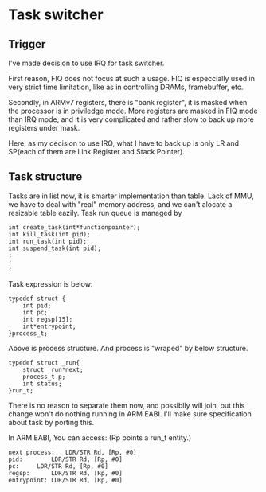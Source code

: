 Task switcher
=============

Trigger
-------
I've made decision to use IRQ for task switcher.

First reason, FIQ does not focus at such a usage.
FIQ is especcially used in very strict time limitation, like as in controlling
DRAMs, framebuffer, etc.

Secondly, in ARMv7 registers, there is "bank register", it is masked when
the processor is in priviledge mode.
More registers are masked in FIQ mode than IRQ mode, and it is very complicated
and rather slow to back up more registers under mask.

Here, as my decision to use IRQ, what I have to back up is only LR and SP(each
of them are Link Register and Stack Pointer).


Task structure
--------------
Tasks are in list now, it is smarter implementation than table.
Lack of MMU, we have to deal with "real" memory address, and we can't alocate
a resizable table eazily.
Task run queue is managed by

	int create_task(int*functionpointer);
	int kill_task(int pid);
	int run_task(int pid);
	int suspend_task(int pid);
	:
	:
	:

Task expression is below:

	typedef struct {
		int pid;
		int pc;
		int regsp[15];
		int*entrypoint;
	}process_t;

Above is process structure.
And process is "wraped" by below structure.

	typedef struct _run{
		struct _run*next;
		process_t p;
		int status;
	}run_t;

There is no reason to separate them now,
and possiblly will join, but this change won't do nothing running in ARM EABI.
I'll make sure specification about task by porting this.

In ARM EABI, You can access: (Rp points a run\_t entity.)

	next process:	LDR/STR	Rd, [Rp, #0]
	pid:		LDR/STR	Rd, [Rp, #0]
	pc:		LDR/STR	Rd, [Rp, #0]
	regsp:		LDR/STR	Rd, [Rp, #0]
	entrypoint:	LDR/STR	Rd, [Rp, #0]

